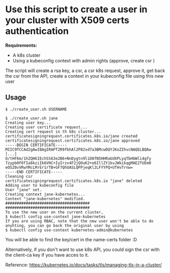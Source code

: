 # Use this script to create a user in your cluster with X509 certs authentication

**Requirements:** 

* A k8s cluster
* Using a kubeconfig context with admin rights (approve, create csr )

The script will create a rsa key, a csr, a csr k8s request, approve it, get back the csr from the API, create a context in your kubeconfig file using this new user

## Usage
```
$ ./create_user.sh USERNAME

```

````
$ ./create_user.sh jane
Creating user key...
Creating user certificate request...
Creating cert request in th k8s cluster...
certificatesigningrequest.certificates.k8s.io/jane created
certificatesigningrequest.certificates.k8s.io/jane approved
-----BEGIN CERTIFICATE-----
MIIC9TCCAd2gAwIBAgIRAPT2R9fbhAl2P82xd7a3BMcwDQYJKoZIhvcNAQELBQAw
[...]
O/tHF6m/1hZQHkIEchSS63e2B6+NnDygtn9liD8fN5HHRaUdXPLyqTbHbWli4gfy
7zypb0F0fIa8kziIk6VHC+IyIrzv4F2jQOuK2+o6IllZY1kvJWkikqgMAE2TUEm0
eOSZ0vVRwYMcLMrEr1rTB+GF7QhUASLQPPjeqKl2LFYYPQ+UTHvTrnw=
-----END CERTIFICATE-----
Cleaning csr
certificatesigningrequest.certificates.k8s.io "jane" deleted
Adding user to kubeconfig file
User "jane" set.
Creating context jane-kubernetes...
Context "jane-kubernetes" modified.
#####################################
#####################################
To use the new user on the current cluster, 
$ kubectl config use-context jane-kubernetes 
If you are using RBAC, note that the new user won't be able to do anyhting, you can go back the original user by using
$ kubectl config use-context kubernetes-admin@kubernetes
````

You will be able to find the key/cert in the name-certs folder :D

Alternatively, if you don't want to use k8s API, you could sign the csr with the client-ca key if you have acces to it. 

Reference: https://kubernetes.io/docs/tasks/tls/managing-tls-in-a-cluster/